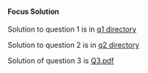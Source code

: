 #### Focus Solution

Solution to question 1 is in [q1 directory](./q1/README.md)

Solution to question 2 is in [q2 directory](./q2/README.md)

Solution of question 3 is [Q3.pdf](./Q3.pdf)
